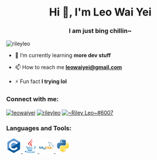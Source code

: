<h1 align="center">Hi 👋, I'm Leo Wai Yei</h1>
<h3 align="center">I am just bing chillin~</h3>

<p align="left"> <img src="https://komarev.com/ghpvc/?username=rileyleo&label=Profile%20views&color=0e75b6&style=flat" alt="rileyleo" /> </p>

- 🌱 I’m currently learning **more dev stuff**

- 📫 How to reach me **leowaiyei@gmail.com**

- ⚡ Fun fact **I trying lol**

<h3 align="left">Connect with me:</h3>
<p align="left">
<a href="https://linkedin.com/in/leowaiyei" target="blank"><img align="center" src="https://raw.githubusercontent.com/rahuldkjain/github-profile-readme-generator/master/src/images/icons/Social/linked-in-alt.svg" alt="leowaiyei" height="30" width="40" /></a>
<a href="https://kaggle.com/rileyleo" target="blank"><img align="center" src="https://raw.githubusercontent.com/rahuldkjain/github-profile-readme-generator/master/src/images/icons/Social/kaggle.svg" alt="rileyleo" height="30" width="40" /></a>
<a href="https://discord.gg/~Riley Leo~#6007" target="blank"><img align="center" src="https://raw.githubusercontent.com/rahuldkjain/github-profile-readme-generator/master/src/images/icons/Social/discord.svg" alt="~Riley Leo~#6007" height="30" width="40" /></a>
</p>

<h3 align="left">Languages and Tools:</h3>
<p align="left"> <a href="https://www.cprogramming.com/" target="_blank" rel="noreferrer"> <img src="https://raw.githubusercontent.com/devicons/devicon/master/icons/c/c-original.svg" alt="c" width="40" height="40"/> </a> <a href="https://www.java.com" target="_blank" rel="noreferrer"> <img src="https://raw.githubusercontent.com/devicons/devicon/master/icons/java/java-original.svg" alt="java" width="40" height="40"/> </a> <a href="https://www.mysql.com/" target="_blank" rel="noreferrer"> <img src="https://raw.githubusercontent.com/devicons/devicon/master/icons/mysql/mysql-original-wordmark.svg" alt="mysql" width="40" height="40"/> </a> <a href="https://www.python.org" target="_blank" rel="noreferrer"> <img src="https://raw.githubusercontent.com/devicons/devicon/master/icons/python/python-original.svg" alt="python" width="40" height="40"/> </a> </p>

